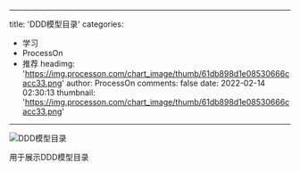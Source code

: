 
---
title: 'DDD模型目录'
categories: 
 - 学习
 - ProcessOn
 - 推荐
headimg: 'https://img.processon.com/chart_image/thumb/61db898d1e08530666cacc33.png'
author: ProcessOn
comments: false
date: 2022-02-14 02:30:13
thumbnail: 'https://img.processon.com/chart_image/thumb/61db898d1e08530666cacc33.png'
---

<div>   
<img class="thumb" alt="DDD模型目录" src="https://img.processon.com/chart_image/thumb/61db898d1e08530666cacc33.png" referrerpolicy="no-referrer">
<p>用于展示DDD模型目录</p>  
</div>
            